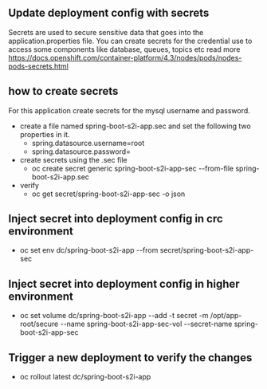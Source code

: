 ## Update deployment config with secrets
Secrets are used to secure sensitive data that goes into the application.properties file. You can create secrets for the credential use to access some components like database, queues, topics etc
read more https://docs.openshift.com/container-platform/4.3/nodes/pods/nodes-pods-secrets.html

## how to create secrets
For this application create secrets for the mysql username and password.

- create a file named spring-boot-s2i-app.sec and set the following two properties in it. 
  - spring.datasource.username=root 
  - spring.datasource.password=
- create secrets using the .sec file
  - oc create secret generic spring-boot-s2i-app-sec --from-file spring-boot-s2i-app.sec
- verify 
  - oc get secret/spring-boot-s2i-app-sec -o json
  
## Inject secret into deployment config in crc environment 

- oc set env dc/spring-boot-s2i-app --from secret/spring-boot-s2i-app-sec

## Inject secret into deployment config in higher environment
  - oc set volume dc/spring-boot-s2i-app --add -t secret -m /opt/app-root/secure --name spring-boot-s2i-app-sec-vol --secret-name spring-boot-s2i-app-sec


## Trigger a new deployment to verify the changes
  - oc rollout latest dc/spring-boot-s2i-app


